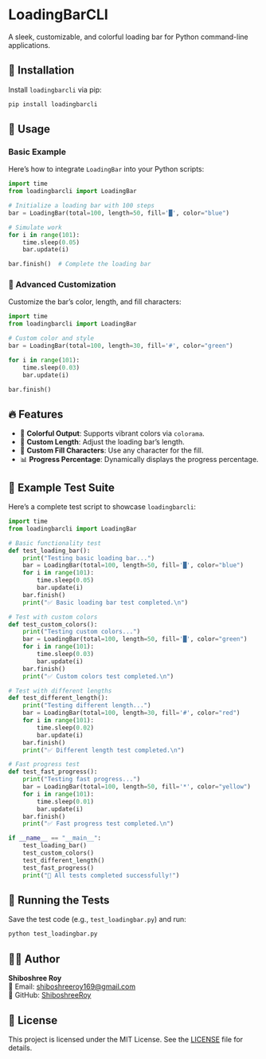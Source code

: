 # LoadingBarCLI

A sleek, customizable, and colorful loading bar for Python command-line applications.

## 🚀 Installation

Install `loadingbarcli` via pip:

```bash
pip install loadingbarcli
```

## 📘 Usage

### Basic Example

Here’s how to integrate `LoadingBar` into your Python scripts:

```python
import time
from loadingbarcli import LoadingBar

# Initialize a loading bar with 100 steps
bar = LoadingBar(total=100, length=50, fill='█', color="blue")

# Simulate work
for i in range(101):
    time.sleep(0.05)
    bar.update(i)

bar.finish()  # Complete the loading bar
```

### 🌟 Advanced Customization

Customize the bar’s color, length, and fill characters:

```python
import time
from loadingbarcli import LoadingBar

# Custom color and style
bar = LoadingBar(total=100, length=30, fill='#', color="green")

for i in range(101):
    time.sleep(0.03)
    bar.update(i)

bar.finish()
```

## 🔥 Features

- 🎨 **Colorful Output**: Supports vibrant colors via `colorama`.
- 📏 **Custom Length**: Adjust the loading bar’s length.
- 🔧 **Custom Fill Characters**: Use any character for the fill.
- 📊 **Progress Percentage**: Dynamically displays the progress percentage.

## 🧪 Example Test Suite

Here’s a complete test script to showcase `loadingbarcli`:

```python
import time
from loadingbarcli import LoadingBar

# Basic functionality test
def test_loading_bar():
    print("Testing basic loading bar...")
    bar = LoadingBar(total=100, length=50, fill='█', color="blue")
    for i in range(101):
        time.sleep(0.05)
        bar.update(i)
    bar.finish()
    print("✅ Basic loading bar test completed.\n")

# Test with custom colors
def test_custom_colors():
    print("Testing custom colors...")
    bar = LoadingBar(total=100, length=50, fill='█', color="green")
    for i in range(101):
        time.sleep(0.03)
        bar.update(i)
    bar.finish()
    print("✅ Custom colors test completed.\n")

# Test with different lengths
def test_different_length():
    print("Testing different length...")
    bar = LoadingBar(total=100, length=30, fill='#', color="red")
    for i in range(101):
        time.sleep(0.02)
        bar.update(i)
    bar.finish()
    print("✅ Different length test completed.\n")

# Fast progress test
def test_fast_progress():
    print("Testing fast progress...")
    bar = LoadingBar(total=100, length=50, fill='*', color="yellow")
    for i in range(101):
        time.sleep(0.01)
        bar.update(i)
    bar.finish()
    print("✅ Fast progress test completed.\n")

if __name__ == "__main__":
    test_loading_bar()
    test_custom_colors()
    test_different_length()
    test_fast_progress()
    print("🎉 All tests completed successfully!")
```

## 🔧 Running the Tests

Save the test code (e.g., `test_loadingbar.py`) and run:

```bash
python test_loadingbar.py
```

## 👨‍💻 Author

**Shiboshree Roy**  
📧 Email: shiboshreeroy169@gmail.com  
🐙 GitHub: [ShiboshreeRoy](https://github.com/ShiboshreeRoy)

## 📝 License

This project is licensed under the MIT License. See the [LICENSE](LICENSE) file for details.

